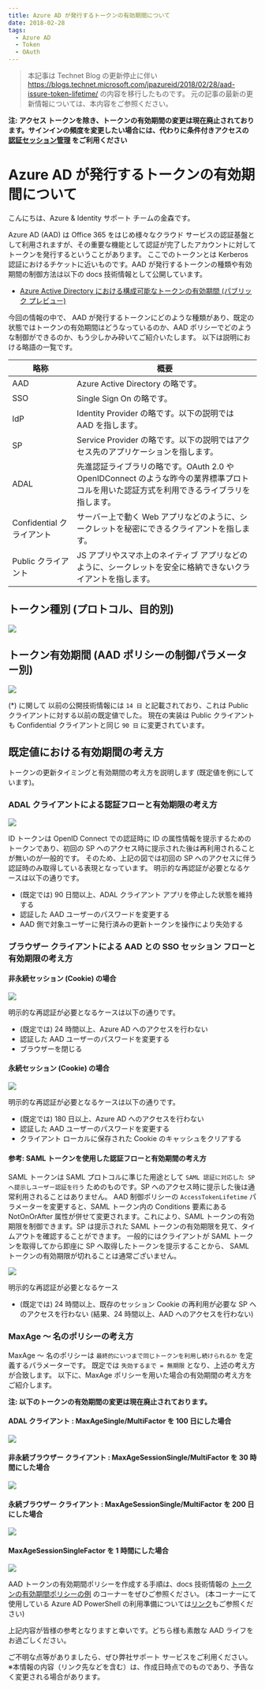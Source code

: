 ```yaml
---
title: Azure AD が発行するトークンの有効期間について
date: 2018-02-28
tags:
  - Azure AD
  - Token
  - OAuth
---
```


> 本記事は Technet Blog の更新停止に伴い https://blogs.technet.microsoft.com/jpazureid/2018/02/28/aad-issure-token-lifetime/ の内容を移行したものです。
> 元の記事の最新の更新情報については、本内容をご参照ください。

**注: アクセス トークンを除き、トークンの有効期間の変更は現在廃止されております。サインインの頻度を変更したい場合には、代わりに条件付きアクセスの [認証セッション管理](https://docs.microsoft.com/ja-jp/azure/active-directory/conditional-access/howto-conditional-access-session-lifetime) をご利用ください**

# Azure AD が発行するトークンの有効期間について

こんにちは、Azure & Identity サポート チームの金森です。

Azure AD (AAD) は Office 365 をはじめ様々なクラウド サービスの認証基盤として利用されますが、その重要な機能として認証が完了したアカウントに対してトークンを発行するということがあります。
ここでのトークンとは Kerberos 認証におけるチケットに近いものです。AAD が発行するトークンの種類や有効期間の制御方法は以下の docs 技術情報として公開しています。

- [Azure Active Directory における構成可能なトークンの有効期間 (パブリック プレビュー)](https://docs.microsoft.com/ja-jp/azure/active-directory/active-directory-configurable-token-lifetimes)

今回の情報の中で、 AAD が発行するトークンにどのような種類があり、既定の状態ではトークンの有効期間はどうなっているのか、AAD ポリシーでどのような制御ができるのか、もう少しかみ砕いてご紹介いたします。
以下は説明における略語の一覧です。

| 略称                      | 概要                                                                                                                                      |
| ------------------------- | ----------------------------------------------------------------------------------------------------------------------------------------- |
| AAD                       | Azure Active Directory の略です。                                                                                                         |
| SSO                       | Single Sign On の略です。                                                                                                                 |
| IdP                       | Identity Provider の略です。以下の説明では AAD を指します。                                                                               |
| SP                        | Service Provider の略です。以下の説明ではアクセス先のアプリケーションを指します。                                                         |
| ADAL                      | 先進認証ライブラリの略です。OAuth 2.0 や OpenIDConnect のような昨今の業界標準プロトコルを用いた認証方式を利用できるライブラリを指します。 |
| Confidential クライアント | サーバー上で動く Web アプリなどのように、シークレットを秘密にできるクライアントを指します。                                               |
| Public クライアント       | JS アプリやスマホ上のネイティブ アプリなどのように、シークレットを安全に格納できないクライアントを指します。                              |

## トークン種別 (プロトコル、目的別)

![](./aad-token-lifetime/token-type.jpg)

## トークン有効期間 (AAD ポリシーの制御パラメーター別)

![](./aad-token-lifetime/token-lifetime.jpg)

(\*) に関して
以前の公開技術情報には `14 日` と記載されており、これは Public クライアントに対する以前の既定値でした。
現在の実装は Public クライアントも Confidential クライアントと同じ `90 日` に変更されています。

## 既定値における有効期間の考え方

トークンの更新タイミングと有効期間の考え方を説明します (既定値を例にしています)。

### ADAL クライアントによる認証フローと有効期限の考え方

![](./aad-token-lifetime/adalclientflow.jpg)

ID トークンは OpenID Connect での認証時に ID の属性情報を提示するためのトークンであり、初回の SP へのアクセス時に提示された後は再利用されることが無いのが一般的です。
そのため、上記の図では初回の SP へのアクセスに伴う認証時のみ取得している表現となっています。
明示的な再認証が必要となるケースは以下の通りです。

- (既定では) 90 日間以上、ADAL クライアント アプリを停止した状態を維持する
- 認証した AAD ユーザーのパスワードを変更する
- AAD 側で対象ユーザーに発行済みの更新トークンを操作により失効する

### ブラウザー クライアントによる AAD との SSO セッション フローと有効期限の考え方

#### 非永続セッション (Cookie) の場合

![](./aad-token-lifetime/nokmsicookie.jpg)

明示的な再認証が必要となるケースは以下の通りです。

- (既定では) 24 時間以上、Azure AD へのアクセスを行わない
- 認証した AAD ユーザーのパスワードを変更する
- ブラウザーを閉じる

#### 永続セッション (Cookie) の場合

![](./aad-token-lifetime/kmsicookie.jpg)

明示的な再認証が必要となるケースは以下の通りです。

- (既定では) 180 日以上、Azure AD へのアクセスを行わない
- 認証した AAD ユーザーのパスワードを変更する
- クライアント ローカルに保存された Cookie のキャッシュをクリアする

#### 参考: SAML トークンを使用した認証フローと有効期間の考え方

SAML トークンは SAML プロトコルに準じた用途として `SAML 認証に対応した SP へ提示しユーザー認証を行う` ためのものです。SP へのアクセス時に提示した後は通常利用されることはありません。
AAD 制御ポリシーの `AccessTokenLifetime` パラメーターを変更すると、SAML トークン内の Conditions 要素にある NotOnOrAfter 属性が併せて変更されます。これにより、SAML トークンの有効期限を制御できます。SP は提示された SAML トークンの有効期限を見て、タイムアウトを確認することができます。
一般的にはクライアントが SAML トークンを取得してから即座に SP へ取得したトークンを提示することから、 SAML トークンの有効期限が切れることは通常ございません。

![](./aad-token-lifetime/samlflow.jpg)

明示的な再認証が必要となるケース

- (既定では) 24 時間以上、既存のセッション Cookie の再利用が必要な SP へのアクセスを行わない (結果、24 時間以上、AAD へのアクセスを行わない)

### MaxAge ～ 名のポリシーの考え方

MaxAge ～ 名のポリシーは `最終的にいつまで同じトークンを利用し続けられるか` を定義するパラメーターです。
既定では `失効するまで = 無期限` となり、上述の考え方が合致します。
以下に、MaxAge ポリシーを用いた場合の有効期間の考え方をご紹介します。

**注: 以下のトークンの有効期間の変更は現在廃止されております。**
<!-- TODO 条件付きアクセスでの設定例 -->

#### ADAL クライアント : MaxAgeSingle/MultiFactor を 100 日にした場合

![](./aad-token-lifetime/adalclient100d.jpg)

#### 非永続ブラウザー クライアント : MaxAgeSessionSingle/MultiFactor を 30 時間にした場合

![](./aad-token-lifetime/nokmsiclient30h.jpg)

#### 永続ブラウザー クライアント : MaxAgeSessionSingle/MultiFactor を 200 日にした場合

![](./aad-token-lifetime/kmsiclient200d.jpg)

#### MaxAgeSessionSingleFactor を 1 時間にした場合

![](./aad-token-lifetime/browserclient1h.jpg)

AAD トークンの有効期間ポリシーを作成する手順は、docs 技術情報の [トークンの有効期間ポリシーの例](https://docs.microsoft.com/ja-jp/azure/active-directory/active-directory-configurable-token-lifetimes#example-token-lifetime-policies) のコーナーをぜひご参照ください。
(本コーナーにて使用している Azure AD PowerShell の利用準備については[リンク](./powershell-module.md)もご参照ください)

上記内容が皆様の参考となりますと幸いです。どちら様も素敵な AAD ライフをお過ごしください。

ご不明な点等がありましたら、ぜひ弊社サポート サービスをご利用ください。
※本情報の内容（リンク先などを含む）は、作成日時点でのものであり、予告なく変更される場合があります。
